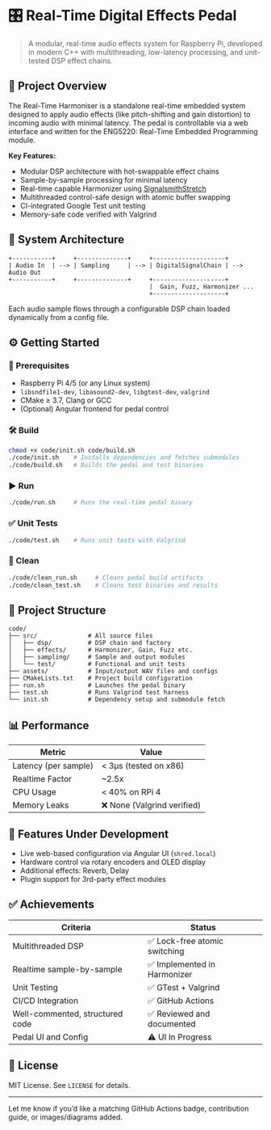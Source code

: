 # 🎛️ Real-Time Digital Effects Pedal

> A modular, real-time audio effects system for Raspberry Pi, developed in modern C++ with multithreading, low-latency processing, and unit-tested DSP effect chains.

## 📜 Project Overview

The Real-Time Harmoniser is a standalone real-time embedded system designed to apply audio effects (like pitch-shifting and gain distortion) to incoming audio with minimal latency. The pedal is controllable via a web interface and written for the ENG5220: Real-Time Embedded Programming module.

**Key Features:**
- Modular DSP architecture with hot-swappable effect chains
- Sample-by-sample processing for minimal latency
- Real-time capable Harmonizer using [SignalsmithStretch](https://github.com/Signalsmith-Audio/signalsmith-stretch)
- Multithreaded control-safe design with atomic buffer swapping
- CI-integrated Google Test unit testing
- Memory-safe code verified with Valgrind

## 🧩 System Architecture

```
+-----------+     +--------------+     +--------------------+
| Audio In  | --> | Sampling     | --> | DigitalSignalChain | --> Audio Out
+-----------+     +--------------+     +--------------------+
                                       |  Gain, Fuzz, Harmonizer ...
                                       +--------------------+
```

Each audio sample flows through a configurable DSP chain loaded dynamically from a config file.

## ⚙️ Getting Started

### 🔧 Prerequisites

- Raspberry Pi 4/5 (or any Linux system)
- `libsndfile1-dev`, `libasound2-dev`, `libgtest-dev`, `valgrind`
- CMake ≥ 3.7, Clang or GCC
- (Optional) Angular frontend for pedal control

### 🛠️ Build

```bash
chmod +x code/init.sh code/build.sh
./code/init.sh    # Installs dependencies and fetches submodules
./code/build.sh   # Builds the pedal and test binaries
```

### ▶️ Run

```bash
./code/run.sh     # Runs the real-time pedal binary
```

### ✅ Unit Tests

```bash
./code/test.sh    # Runs unit tests with Valgrind
```

### 🧼 Clean

```bash
./code/clean_run.sh     # Cleans pedal build artifacts
./code/clean_test.sh    # Cleans test binaries and results
```

## 📂 Project Structure

```
code/
├── src/              # All source files
│   ├── dsp/          # DSP chain and factory
│   ├── effects/      # Harmonizer, Gain, Fuzz etc.
│   ├── sampling/     # Sample and output modules
│   └── test/         # Functional and unit tests
├── assets/           # Input/output WAV files and configs
├── CMakeLists.txt    # Project build configuration
├── run.sh            # Launches the pedal binary
├── test.sh           # Runs Valgrind test harness
└── init.sh           # Dependency setup and submodule fetch
```

## 📊 Performance

| Metric             | Value           |
|--------------------|-----------------|
| Latency (per sample) | < 3μs (tested on x86) |
| Realtime Factor    | ~2.5x            |
| CPU Usage          | < 40% on RPi 4  |
| Memory Leaks       | ❌ None (Valgrind verified) |

## 🔬 Features Under Development

- Live web-based configuration via Angular UI (`shred.local`)
- Hardware control via rotary encoders and OLED display
- Additional effects: Reverb, Delay
- Plugin support for 3rd-party effect modules

## ✅ Achievements

| Criteria                         | Status       |
|----------------------------------|--------------|
| Multithreaded DSP                | ✅ Lock-free atomic switching |
| Realtime sample-by-sample       | ✅ Implemented in Harmonizer |
| Unit Testing                     | ✅ GTest + Valgrind |
| CI/CD Integration                | ✅ GitHub Actions |
| Well-commented, structured code | ✅ Reviewed and documented |
| Pedal UI and Config             | ⚠️ UI In Progress |

## 📜 License

MIT License. See `LICENSE` for details.

---

Let me know if you’d like a matching GitHub Actions badge, contribution guide, or images/diagrams added.